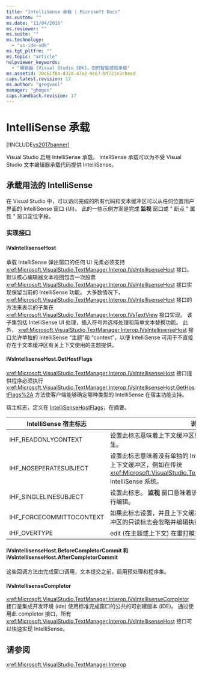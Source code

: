 ```yaml
---
title: "IntelliSense 承载 | Microsoft Docs"
ms.custom: ""
ms.date: "11/04/2016"
ms.reviewer: ""
ms.suite: ""
ms.technology: 
  - "vs-ide-sdk"
ms.tgt_pltfrm: ""
ms.topic: "article"
helpviewer_keywords: 
  - "编辑器 [Visual Studio SDK]，旧的智能感知承载"
ms.assetid: 20c61f8a-d32d-47e2-9c67-bf721e2cbead
caps.latest.revision: 17
ms.author: "gregvanl"
manager: "ghogen"
caps.handback.revision: 17
---
```

# IntelliSense 承载
[!INCLUDE[vs2017banner](../code-quality/includes/vs2017banner.md)]

Visual Studio 启用 IntelliSense 承载。  IntellSense 承载可以为不受 Visual Studio 文本编辑器承载代码提供 IntelliSense。  
  
## 承载用法的 IntelliSense  
 在 Visual Studio 中，可以访问完成的所有代码和文本缓冲区可以从任何位置用户界面的 IntelliSense 窗口 \(UI\)。  此的一些示例方案是完成 **监视** 窗口或 " 断点 " 属性 " 窗口定位字段。  
  
### 实现接口  
  
#### IVsIntellisenseHost  
 承载 IntelliSense 弹出窗口的任何 UI 元素必须支持 <xref:Microsoft.VisualStudio.TextManager.Interop.IVsIntellisenseHost> 接口。  默认核心编辑器文本视图包含一次股票 <xref:Microsoft.VisualStudio.TextManager.Interop.IVsIntellisenseHost> 接口实现保留当前的 IntelliSense 功能。  大多数情况下， <xref:Microsoft.VisualStudio.TextManager.Interop.IVsIntellisenseHost> 接口的方法来表示的子集在 <xref:Microsoft.VisualStudio.TextManager.Interop.IVsTextView> 接口实现。  该子集包括 IntelliSense UI 处理，插入符号并选择处理和简单文本替换功能。  此外， <xref:Microsoft.VisualStudio.TextManager.Interop.IVsIntellisenseHost> 接口允许单独的 IntelliSense “主题”和 “context”，以便 IntelliSense 可用于不直接存在于文本缓冲区有关上下文使用的主题提供。  
  
#### IVsIntellisenseHost.GetHostFlags  
 <xref:Microsoft.VisualStudio.TextManager.Interop.IVsIntellisenseHost> 接口提供程序必须执行 <xref:Microsoft.VisualStudio.TextManager.Interop.IVsIntellisenseHost.GetHostFlags%2A> 方法使客户端能够确定哪种类型的 IntelliSense 在宿主功能支持。  
  
 宿主标志，定义在 [IntelliSenseHostFlags](../extensibility/intellisensehostflags.md)，在摘要。  
  
|IntelliSense 宿主标志|说明|  
|-----------------------|--------|  
|IHF\_READONLYCONTEXT|设置此标志意味着上下文缓冲区只读，并编辑在主题文本中仅发生。|  
|IHF\_NOSEPERATESUBJECT|设置此标志意味着没有单独的 IntelliSense 主题。  此主题存在于上下文缓冲区，例如在传统 <xref:Microsoft.VisualStudio.TextManager.Interop.IVsTextView> IntelliSense 系统。|  
|IHF\_SINGLELINESUBJECT|设置此标志。 **监视** 窗口意味着该主题没有多行能够的，例如单个行编辑。|  
|IHF\_FORCECOMMITTOCONTEXT|如果此标志设置，并且上下文缓冲区必须更新，宿主使上下文缓冲区的只读标志会忽略并编辑执行。|  
|IHF\_OVERTYPE|edit \(在主题或上下文\) 在重打模式应完成。|  
  
#### IVsIntellisenseHost.BeforeCompletorCommit 和 IVsIntellisenseHost.AfterCompletorCommit  
 这些回调方法由完成窗口调用，文本提交之前，启用预处理和程序集。  
  
#### IVsIntellisenseCompletor  
 <xref:Microsoft.VisualStudio.TextManager.Interop.IVsIntellisenseCompletor> 接口是集成开发环境 \(ide\) 使用标准完成窗口的公共的可创建版本 \(IDE\)。  通过使用此 completor 接口，所有 <xref:Microsoft.VisualStudio.TextManager.Interop.IVsIntellisenseHost> 接口可以快速实现 IntelliSense。  
  
## 请参阅  
 <xref:Microsoft.VisualStudio.TextManager.Interop>